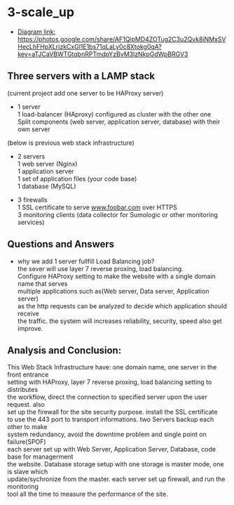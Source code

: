 # 3-scale_up
+ [Diagram link:](https://photos.google.com/share/AF1QipMD4ZOTug2C3u2Qvk8iNMxSVHecLhFHpXLrizkCxGl1E1bs71qLaLy0c8Xtokg0qA?key=aTJCaVBWTGtqbnRPTmdpYzBvM3lzNkpGdWpBRGV3)
  https://photos.google.com/share/AF1QipMD4ZOTug2C3u2Qvk8iNMxSVHecLhFHpXLrizkCxGl1E1bs71qLaLy0c8Xtokg0qA?key=aTJCaVBWTGtqbnRPTmdpYzBvM3lzNkpGdWpBRGV3


## Three servers with a LAMP stack
(current project add one server to be HAProxy server)
+ 1 server  
  1 load-balancer (HAproxy) configured as cluster with the other one  
  Split components (web server, application server, database) with their own server  

(below is previous web stack infrastructure)
+ 2 servers  
  1 web server (Nginx)  
  1 application server  
  1 set of application files (your code base)  
  1 database (MySQL)  

+ 3 firewalls  
  1 SSL certificate to serve www.foobar.com over HTTPS  
  3 monitoring clients (data collector for Sumologic or other monitoring services)  

## Questions and Answers  
+ why we add 1 server fullfill Load Balancing job?  
  the sever will use layer 7 reverse proxing, load balancing.  
  Configure HAProxy setting to make the website with a single domain name that serves  
  multiple applications such as(Web server, Data server, Application server)  
  as the http requests can be analyzed to decide which application should receive  
  the traffic. the system will increases reliability, 
  security, speed also get improve.

## Analysis and Conclusion:  
   This Web Stack Infrastructure have: one domain name, one server in the front entrance  
   setting with HAProxy, layer 7 reverse proxing, load balancing setting to distributes  
   the workflow, direct the connection to specified server upon the user request. also  
   set up the firewall for the site security purpose. install the SSL certificate  
   to use the 443 port to transport informations. two Servers backup each other to make  
   system redundancy, avoid the downtime problem and single point on failure(SPOF)  
   each server set up with Web Server, Application Server, Database, code base for managerment  
   the website. Database storage setup with one storage is master mode, one is slave which  
   update/sychronize from the master. each server set up firewall, and run the monitoring  
   tool all the time to measure the performance of the site.
